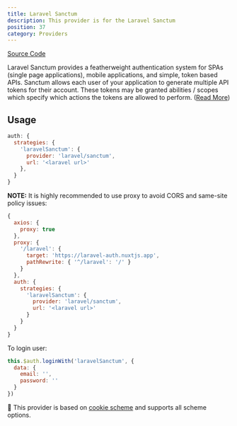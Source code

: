```yaml
---
title: Laravel Sanctum
description: This provider is for the Laravel Sanctum
position: 37
category: Providers
---
```


[Source Code](https://github.com/nuxt-community/auth-module/blob/dev/src/providers/laravel.sanctum.ts)

Laravel Sanctum provides a featherweight authentication system for SPAs (single page applications), mobile applications, and simple, token based APIs. Sanctum allows each user of your application to generate multiple API tokens for their account. These tokens may be granted abilities / scopes which specify which actions the tokens are allowed to perform. ([Read More](https://laravel.com/docs/7.x/sanctum))

## Usage

```js
auth: {
  strategies: {
    'laravelSanctum': {
      provider: 'laravel/sanctum',
      url: '<laravel url>'
    },
  }
}
```

**NOTE:** It is highly recommended to use proxy to avoid CORS and same-site policy issues:

```js
{
  axios: {
    proxy: true
  },
  proxy: {
    '/laravel': {
      target: 'https://laravel-auth.nuxtjs.app',
      pathRewrite: { '^/laravel': '/' }
    }
  },
  auth: {
    strategies: {
      'laravelSanctum': {
        provider: 'laravel/sanctum',
        url: '<laravel url>'
      }
    }
  }
}
```

To login user:

```js
this.$auth.loginWith('laravelSanctum', {
  data: {
    email: '',
    password: ''
  }
})
```

💁 This provider is based on [cookie scheme](../schemes/cookie) and supports all scheme options.

